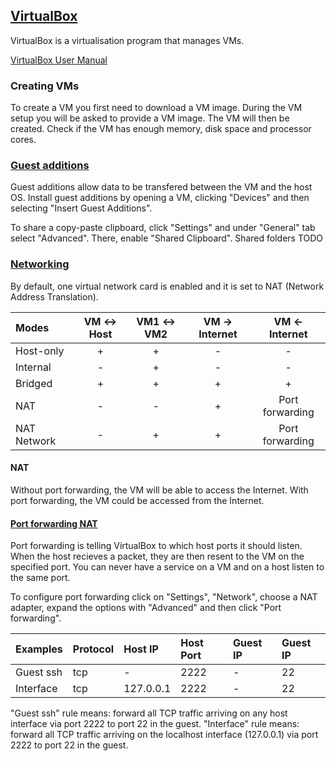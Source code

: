 ## [VirtualBox](https://www.virtualbox.org/)

VirtualBox is a virtualisation program that manages VMs.

[VirtualBox User Manual](https://www.virtualbox.org/manual/UserManual.html)

### Creating VMs

To create a VM you first need to download a VM image.
During the VM setup you will be asked to provide a VM image.
The VM will then be created.
Check if the VM has enough memory, disk space and processor cores.

### [Guest additions](https://www.virtualbox.org/manual/ch04.html)

Guest additions allow data to be transfered between the VM and the host OS.
Install guest additions by opening a VM, clicking "Devices" and then selecting "Insert Guest Additions".

To share a copy-paste clipboard, click "Settings" and under "General" tab select "Advanced". There, enable
"Shared Clipboard".
Shared folders TODO

### [Networking](https://www.virtualbox.org/manual/ch06.html)

By default, one virtual network card is enabled and it is set to NAT (Network Address Translation).

| Modes | VM <-> Host | VM1 <-> VM2 | VM -> Internet | VM <- Internet |
| :--- | :---: | :---: | :---: | :---: |
| Host-only | + | + | - | - |
| Internal | - | + | - | - |
| Bridged | + | + | + | + |
| NAT | - | - | + | Port forwarding |
| NAT Network | - | + | + | Port forwarding |

#### NAT

Without port forwarding, the VM will be able to access the Internet.
With port forwarding, the VM could be accessed from the Internet.

#### [Port forwarding NAT](https://www.virtualbox.org/manual/ch06.html#natforward)

Port forwarding is telling VirtualBox to which host ports it should listen.
When the host recieves a packet, they are then resent to the VM on the specified port.
You can never have a service on a VM and on a host listen to the same port.
 
To configure port forwarding click on "Settings", "Network", choose a NAT adapter, expand the options with
"Advanced" and then click "Port forwarding".

| Examples | Protocol | Host IP | Host Port | Guest IP | Guest IP |
| :--- | :--- | :--- | :--- | :--- | :--- |
| Guest ssh | tcp | - | 2222 | - | 22 |
| Interface | tcp | 127.0.0.1 | 2222 | - | 22 |

"Guest ssh" rule means: forward all TCP traffic arriving on any host interface via port 2222 to port 22 in the guest.
"Interface" rule means: forward all TCP traffic arriving on the localhost interface (127.0.0.1) via port 2222 to port 22 in the guest.
